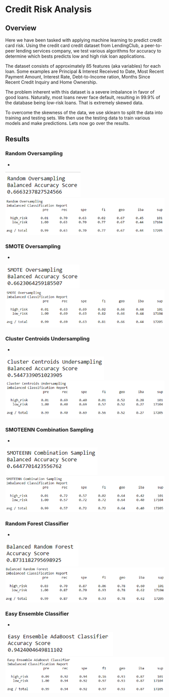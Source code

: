 # Credit Risk Analysis

## Overview

Here we have been tasked with applying machine learning to predict credit card risk.  Using the credit card credit dataset from LendingClub, a peer-to-peer lending services company, we test various algorithms for accuracy to determine which bests predicts low and high risk loan applications. 

The dataset consists of approximately 85 features (aka variables) for each loan.  Some examples are Principal & Interest Received to Date, Most Recent Payment Amount, Interest Rate, Debt-to-Income ration, Months Since Recent Credit Inquiry and Home Ownership. 

The problem inherent with this dataset is a severe imbalance in favor of good loans.  Naturally, most loans never face default, resulting in 99.9% of the database being low-risk loans.  That is extremely skewed data. 

To overcome the skewness of the data, we use sklearn to split the data into training and testing sets.  We then use the testing data to train various models and make predictions.  Lets now go over the results. 


## Results

### Random Oversampling
- 
![](https://github.com/ashley-green1/Credit_Risk_Analysis/blob/main/Resources/Random_OverSamp_bal_acc_score.png)
![](https://github.com/ashley-green1/Credit_Risk_Analysis/blob/main/Resources/Random_OverSamp_imb_class_report.png)


### SMOTE Oversampling
-
![](https://github.com/ashley-green1/Credit_Risk_Analysis/blob/main/Resources/SMOTE_bal_acc_score.png)
![](https://github.com/ashley-green1/Credit_Risk_Analysis/blob/main/Resources/SMOTE_imb_class_report.png)


### Cluster Centroids Undersampling
-
![](https://github.com/ashley-green1/Credit_Risk_Analysis/blob/main/Resources/Cluster_Centroids_UnderSamp_bal_acc_score.png)
![](https://github.com/ashley-green1/Credit_Risk_Analysis/blob/main/Resources/Cluster_Centroids_UnderSamp_imb_class_report.png)


### SMOTEENN Combination Sampling
-
![](https://github.com/ashley-green1/Credit_Risk_Analysis/blob/main/Resources/SMOTEENN_bal_acc_score.png)
![](https://github.com/ashley-green1/Credit_Risk_Analysis/blob/main/Resources/SMOTEENN_imb_class_report.png)


### Random Forest Classifier
-
![](https://github.com/ashley-green1/Credit_Risk_Analysis/blob/main/Resources/rf_acc_score.png)
![](https://github.com/ashley-green1/Credit_Risk_Analysis/blob/main/Resources/rf_imb_class_report.png)


### Easy Ensemble Classifier
-
![](https://github.com/ashley-green1/Credit_Risk_Analysis/blob/main/Resources/eec_acc_score.png)
![](https://github.com/ashley-green1/Credit_Risk_Analysis/blob/main/Resources/eec_imb_class_report.png)
